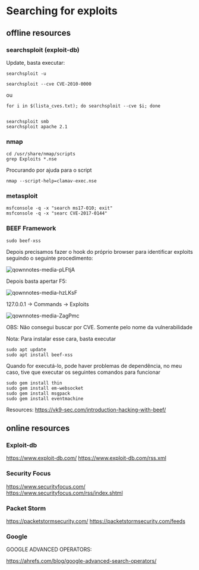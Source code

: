 Searching for exploits
========================

## offline resources

### searchsploit (exploit-db)

Update, basta executar:
    
    searchsploit -u

    searchsploit --cve CVE-2010-0000
    
ou 

    for i in $(lista_cves.txt); do searchsploit --cve $i; done


    searchsploit smb
    searchsploit apache 2.1


### nmap

    cd /usr/share/nmap/scripts
    grep Exploits *.nse


Procurando por ajuda para o script

    nmap --script-help=clamav-exec.nse

### metasploit

    msfconsole -q -x "search ms17-010; exit"
    msfconsole -q -x "searc CVE-2017-0144"
    

### BEEF Framework

    sudo beef-xss

Depois precisamos fazer o hook do próprio browser para identificar exploits seguindo o seguinte procedimento:

![qownnotes-media-pLFtjA](../../media/qownnotes-media-pLFtjA.png)

Depois basta apertar F5:

![qownnotes-media-hzLKsF](../../media/qownnotes-media-hzLKsF.png)

127.0.0.1 -> Commands -> Exploits

![qownnotes-media-ZagPmc](../../media/qownnotes-media-ZagPmc.png)

OBS: Não consegui buscar por CVE. Somente pelo nome da vulnerabilidade


Nota: Para instalar esse cara, basta executar 

    sudo apt update
    sudo apt install beef-xss
Quando for executá-lo, pode haver problemas de dependência, no meu caso, tive que executar os seguintes comandos para funcionar
    
    sudo gem install thin
    sudo gem install em-websocket
    sudo gem install msgpack
    sudo gem install eventmachine


Resources: https://vk9-sec.com/introduction-hacking-with-beef/


## online resources

### Exploit-db

https://www.exploit-db.com/
https://www.exploit-db.com/rss.xml

### Security Focus

https://www.securityfocus.com/
https://www.securityfocus.com/rss/index.shtml


### Packet Storm

https://packetstormsecurity.com/
https://packetstormsecurity.com/feeds
### Google

GOOGLE ADVANCED OPERATORS:

 https://ahrefs.com/blog/google-advanced-search-operators/

